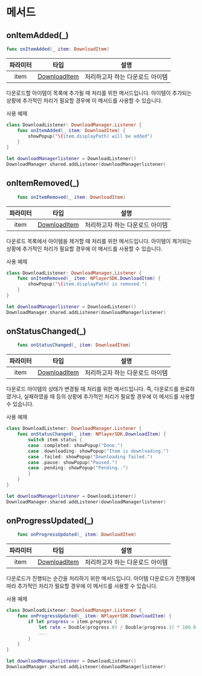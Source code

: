 # 메서드

## onItemAdded(_)
```swift
func onItemAdded(_ item: DownloadItem)
```
|파라미터|타입|설명|
|:--:|:--:|--|
|item|[DownloadItem](../../struct/download-item/home.md)|처리하고자 하는 다운로드 아이템|

다운로드할 아이템이 목록에 추가될 때 처리를 위한 메서드입니다. 아이템이 추가되는 상황에 추가적인 처리가 필요할 경우에 이 메서드를 사용할 수 있습니다.

사용 예제
```swift
class DownloadListener: DownloadManager.Listener {
    func onItemAdded(_ item: DownloadItem) {
        showPopup("\(item.displayPath) will be added")
    }
}
        
let downloadManagerlistener = DownloadListener()
DownloadManager.shared.addListener(downloadManagerlistener)
```

## onItemRemoved(_)
```swift
    func onItemRemoved(_ item: DownloadItem)
```
|파라미터|타입|설명|
|:--:|:--:|--|
|item|[DownloadItem](../../struct/download-item/home.md)|처리하고자 하는 다운로드 아이템|

다운로드 목록에서 아이템을 제거할 때 처리를 위한 메서드입니다. 아이템이 제거되는 상황에 추가적인 처리가 필요할 경우에 이 메서드를 사용할 수 있습니다.

사용 예제
```swift
class DownloadListener: DownloadManager.Listener {
    func onItemRemoved(_ item: NPlayerSDK.DownloadItem) {
        showPopup("\(item.displayPath) is removed.")
    }
}
        
let downloadManagerlistener = DownloadListener()
DownloadManager.shared.addListener(downloadManagerlistener)
```

## onStatusChanged(_)
```swift
    func onStatusChanged(_ item: DownloadItem)
```
|파라미터|타입|설명|
|:--:|:--:|--|
|item|[DownloadItem](../../struct/download-item/home.md)|처리하고자 하는 다운로드 아이템|

다운로드 아이템의 상태가 변경될 때 처리를 위한 메서드입니다. 즉, 다운로드를 완료하였거나, 실패하였을 때 등의 상황에 추가적인 처리가 필요할 경우에 이 메서드를 사용할 수 있습니다.

사용 예제
```swift
class DownloadListener: DownloadManager.Listener {
    func onStatusChanged(_ item: NPlayerSDK.DownloadItem) {
        switch item.status {
        case .completed: showPopup("Done.")
        case .downloading: showPopup("Item is downloading.")
        case .failed: showPopup("Downloading failed.")
        case .pause: showPopup("Paused.")
        case .pending: showPopup("Pending..")
        }
    }
}
        
let downloadManagerlistener = DownloadListener()
DownloadManager.shared.addListener(downloadManagerlistener)
```

## onProgressUpdated(_)
```swift
    func onProgressUpdated(_ item: DownloadItem)
```
|파라미터|타입|설명|
|:--:|:--:|--|
|item|[DownloadItem](../../struct/download-item/home.md)|처리하고자 하는 다운로드 아이템|

다운로드가 진행되는 순간을 처리하기 위한 메서드입니다. 아이템 다운로드가 진행됨에 따라 추가적인 처리가 필요할 경우에 이 메서드를 사용할 수 있습니다.


사용 예제
```swift
class DownloadListener: DownloadManager.Listener {
    func onProgressUpdated(_ item: NPlayerSDK.DownloadItem) {
        if let progress = item.progress {
            let rate = Double(progress.0) / Double(progress.1) * 100.0
            ...
        }
    }
}
        
let downloadManagerlistener = DownloadListener()
DownloadManager.shared.addListener(downloadManagerlistener)
```